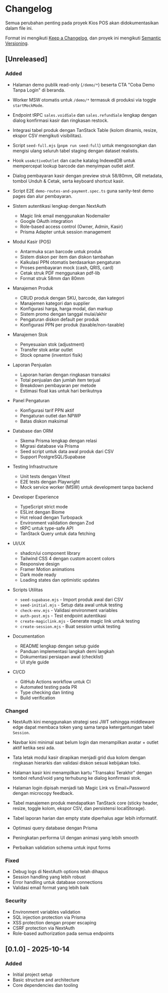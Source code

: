 # Changelog

Semua perubahan penting pada proyek Kios POS akan didokumentasikan dalam file ini.

Format ini mengikuti [Keep a Changelog](https://keepachangelog.com/id/1.0.0/),
dan proyek ini mengikuti [Semantic Versioning](https://semver.org/lang/id/).

## [Unreleased]

### Added

- Halaman demo publik read-only (`/demo/*`) beserta CTA "Coba Demo Tanpa Login" di beranda.
- Worker MSW otomatis untuk `/demo/*` termasuk di produksi via toggle `startMockMode`.
- Endpoint tRPC `sales.voidSale` dan `sales.refundSale` lengkap dengan dialog konfirmasi kasir dan ringkasan restock.
- Integrasi tabel produk dengan TanStack Table (kolom dinamis, resize, ekspor CSV mengikuti visibilitas).
- Script `seed-full.mjs` (`pnpm run seed:full`) untuk mengosongkan dan mengisi ulang seluruh tabel staging dengan dataset realistis.
- Hook `useActiveOutlet` dan cache katalog IndexedDB untuk mempercepat lookup barcode dan menyimpan outlet aktif.
- Dialog pembayaran kasir dengan preview struk 58/80mm, QR metadata, tombol Unduh & Cetak, serta keyboard shortcut kasir.
- Script E2E `demo-routes-and-payment.spec.ts` guna sanity-test demo pages dan alur pembayaran.

- Sistem autentikasi lengkap dengan NextAuth
  - Magic link email menggunakan Nodemailer
  - Google OAuth integration
  - Role-based access control (Owner, Admin, Kasir)
  - Prisma Adapter untuk session management

- Modul Kasir (POS)
  - Antarmuka scan barcode untuk produk
  - Sistem diskon per item dan diskon tambahan
  - Kalkulasi PPN otomatis berdasarkan pengaturan
  - Proses pembayaran mock (cash, QRIS, card)
  - Cetak struk PDF menggunakan pdf-lib
  - Format struk 58mm dan 80mm

- Manajemen Produk
  - CRUD produk dengan SKU, barcode, dan kategori
  - Manajemen kategori dan supplier
  - Konfigurasi harga, harga modal, dan markup
  - Sistem promo dengan tanggal mulai/akhir
  - Pengaturan diskon default per produk
  - Konfigurasi PPN per produk (taxable/non-taxable)

- Manajemen Stok
  - Penyesuaian stok (adjustment)
  - Transfer stok antar outlet
  - Stock opname (inventori fisik)

- Laporan Penjualan
  - Laporan harian dengan ringkasan transaksi
  - Total penjualan dan jumlah item terjual
  - Breakdown pembayaran per metode
  - Estimasi float kas untuk hari berikutnya

- Panel Pengaturan
  - Konfigurasi tarif PPN aktif
  - Pengaturan outlet dan NPWP
  - Batas diskon maksimal

- Database dan ORM
  - Skema Prisma lengkap dengan relasi
  - Migrasi database via Prisma
  - Seed script untuk data awal produk dari CSV
  - Support PostgreSQL/Supabase

- Testing Infrastructure
  - Unit tests dengan Vitest
  - E2E tests dengan Playwright
  - Mock service worker (MSW) untuk development tanpa backend

- Developer Experience
  - TypeScript strict mode
  - ESLint dengan Biome
  - Hot reload dengan Turbopack
  - Environment validation dengan Zod
  - tRPC untuk type-safe API
  - TanStack Query untuk data fetching

- UI/UX
  - shadcn/ui component library
  - Tailwind CSS 4 dengan custom accent colors
  - Responsive design
  - Framer Motion animations
  - Dark mode ready
  - Loading states dan optimistic updates

- Scripts Utilitas
  - `seed-supabase.mjs` - Import produk awal dari CSV
  - `seed-initial.mjs` - Setup data awal untuk testing
  - `check-env.mjs` - Validasi environment variables
  - `auth-post.mjs` - Test endpoint autentikasi
  - `create-magiclink.mjs` - Generate magic link untuk testing
  - `create-session.mjs` - Buat session untuk testing

- Documentation
  - README lengkap dengan setup guide
  - Panduan implementasi langkah demi langkah
  - Dokumentasi persiapan awal (checklist)
  - UI style guide

- CI/CD
  - GitHub Actions workflow untuk CI
  - Automated testing pada PR
  - Type checking dan linting
  - Build verification

### Changed

- NextAuth kini menggunakan strategi sesi JWT sehingga middleware edge dapat membaca token yang sama tanpa ketergantungan tabel `Session`.
- Navbar kini minimal saat belum login dan menampilkan avatar + outlet aktif ketika sesi ada.
- Tata letak modul kasir dirapikan menjadi grid dua kolom dengan ringkasan hierarkis dan validasi diskon sesuai kebijakan toko.
- Halaman kasir kini menampilkan kartu "Transaksi Terakhir" dengan tombol refund/void yang terhubung ke dialog konfirmasi stok.
- Halaman login dipisah menjadi tab Magic Link vs Email+Password dengan microcopy feedback.
- Tabel manajemen produk mendapatkan TanStack core (sticky header, resize, toggle kolom, ekspor CSV, dan persistensi localStorage).
- Tabel laporan harian dan empty state diperhalus agar lebih informatif.

- Optimasi query database dengan Prisma
- Peningkatan performa UI dengan animasi yang lebih smooth
- Perbaikan validation schema untuk input forms

### Fixed

- Debug logs di NextAuth options telah dihapus
- Session handling yang lebih robust
- Error handling untuk database connections
- Validasi email format yang lebih baik

### Security

- Environment variables validation
- SQL injection protection via Prisma
- XSS protection dengan proper escaping
- CSRF protection via NextAuth
- Role-based authorization pada semua endpoints

## [0.1.0] - 2025-10-14

### Added

- Initial project setup
- Basic structure and architecture
- Core dependencies dan tooling

